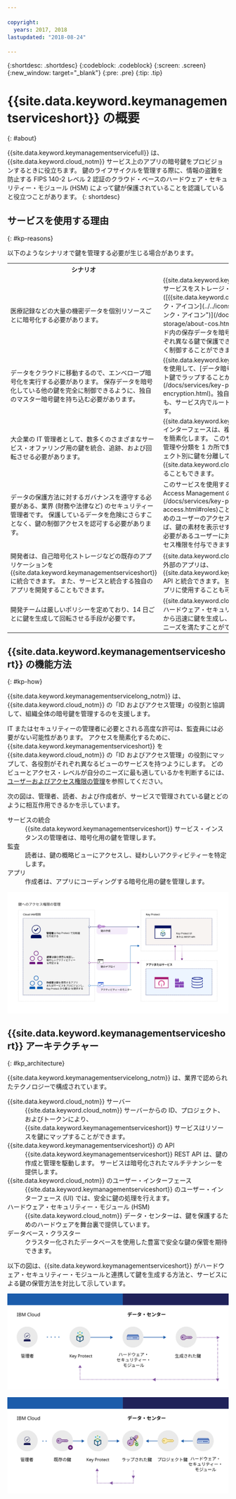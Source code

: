 ```yaml
---

copyright:
  years: 2017, 2018
lastupdated: "2018-08-24"

---
```


{:shortdesc: .shortdesc}
{:codeblock: .codeblock}
{:screen: .screen}
{:new_window: target="_blank"}
{:pre: .pre}
{:tip: .tip}

# {{site.data.keyword.keymanagementserviceshort}} の概要
{: #about}

{{site.data.keyword.keymanagementservicefull}} は、{{site.data.keyword.cloud_notm}} サービス上のアプリの暗号鍵をプロビジョンするときに役立ちます。 鍵のライフサイクルを管理する際に、情報の盗難を防止する FIPS 140-2 レベル 2 認証のクラウド・ベースのハードウェア・セキュリティー・モジュール (HSM) によって鍵が保護されていることを認識していると役立つことがあります。
{: shortdesc}

## サービスを使用する理由
{: #kp-reasons}

以下のようなシナリオで鍵を管理する必要が生じる場合があります。

<table>
  <tr>
    <th>シナリオ</th>
    <th>理由</th>
  </tr>
  <tr>
    <td>医療記録などの大量の機密データを個別リソースごとに暗号化する必要があります。</td>
    <td>{{site.data.keyword.keymanagementserviceshort}} サービスをストレージ・ソリューション ([{{site.data.keyword.cos_full_notm}} ![外部リンク・アイコン](../../icons/launch-glyph.svg "外部リンク・アイコン")](/docs/services/cloud-object-storage/about-cos.html) など) と統合して、クラウド内の保存データを暗号化できます。 各文書をそれぞれ異なる鍵で保護できるため、データをより細かく制御することができます。</td>
  </tr>
  <tr>
    <td>データをクラウドに移動するので、エンベロープ暗号化を実行する必要があります。 保存データを暗号化している他の鍵を完全に制御できるように、独自のマスター暗号鍵を持ち込む必要があります。</td>
    <td>{{site.data.keyword.keymanagementserviceshort}} を使用して、[データ暗号鍵を非常にセキュアなルート鍵でラップすることができます](/docs/services/key-protect/concepts/envelope-encryption.html)。独自のルート鍵を持ち込むことも、サービス内でルート鍵を作成することもできます。</td>
  </tr>
  <tr>
    <td>大企業の IT 管理者として、数多くのさまざまなサービス・オファリング用の鍵を統合、追跡、および回転させる必要があります。</td>
    <td>{{site.data.keyword.keymanagementserviceshort}} インターフェースは、複数の暗号化サービスの管理を簡素化します。 このサービスを使用すると、鍵の管理や分類を 1 カ所で集中的に行うことも、プロジェクト別に鍵を分離して別々の {{site.data.keyword.cloud_notm}} スペースに格納することもできます。</td>
  </tr>
  <tr>
    <td>データの保護方法に対するガバナンスを遵守する必要がある、業界 (財務や法律など) のセキュリティー管理者です。 保護しているデータを危険にさらすことなく、鍵の制御アクセスを認可する必要があります。</td>
    <td>このサービスを使用すると、[異なる Identity and Access Management の役割を割り当てる](/docs/services/key-protect/manage-access.html#roles)ことによって、鍵を管理するためのユーザーのアクセス権限を制御できます。 例えば、鍵の素材を表示せずに鍵の作成情報を表示する必要があるユーザーに対しては、読み取り専用アクセス権限を付与できます。</td>
  <tr>
    <td>開発者は、自己暗号化ストレージなどの既存のアプリケーションを {{site.data.keyword.keymanagementserviceshort}} に統合できます。 また、サービスと統合する独自のアプリを開発することもできます。</td>
    <td>{{site.data.keyword.cloud_notm}} 上、またはその外部のアプリは、
{{site.data.keyword.keymanagementserviceshort}} API と統合できます。 独自の既存の鍵をご使用のアプリに使用することも可能です。 </td>
  </tr>
  <tr>
    <td>開発チームは厳しいポリシーを定めており、14 日ごとに鍵を生成して回転させる手段が必要です。</td>
    <td>{{site.data.keyword.cloud_notm}} を使用すると、ハードウェア・セキュリティー・モジュール (HSM) から迅速に鍵を生成し、継続的にセキュリティーのニーズを満たすことができます。</td>
  </tr>
</table>

## {{site.data.keyword.keymanagementserviceshort}} の機能方法
{: #kp-how}

{{site.data.keyword.keymanagementservicelong_notm}} は、{{site.data.keyword.cloud_notm}} の「ID およびアクセス管理」の役割と協調して、組織全体の暗号鍵を管理するのを支援します。

IT またはセキュリティーの管理者に必要とされる高度な許可は、監査員には必要がない可能性があります。 アクセスを簡素化するために、{{site.data.keyword.keymanagementserviceshort}} を {{site.data.keyword.cloud_notm}} の「ID およびアクセス管理」の役割にマップして、各役割がそれぞれ異なるビューのサービスを持つようにします。 どのビューとアクセス・レベルが自分のニーズに最も適しているかを判断するには、[ユーザーおよびアクセス権限の管理](/docs/services/key-protect/manage-access.html#roles)を参照してください。

次の図は、管理者、読者、および作成者が、サービスで管理されている鍵とどのように相互作用できるかを示しています。

<dl>
  <dt>サービスの統合</dt>
    <dd>{{site.data.keyword.keymanagementserviceshort}} サービス・インスタンスの管理者は、暗号化用の鍵を管理します。</dd>
  <dt>監査</dt>
    <dd>読者は、鍵の概略ビューにアクセスし、疑わしいアクティビティーを特定します。</dd>
  <dt>アプリ</dt>
    <dd>作成者は、アプリにコーディングする暗号化用の鍵を管理します。</dd>
</dl>

![この図では、前述の定義リストで説明したコンポーネントと同じコンポーネントを示しています。](images/keys-use-cases_min.svg)

## {{site.data.keyword.keymanagementserviceshort}} アーキテクチャー
{: #kp_architecture}

{{site.data.keyword.keymanagementservicelong_notm}} は、業界で認められたテクノロジーで構成されています。

<dl>
  <dt>{{site.data.keyword.cloud_notm}} サーバー</dt>
    <dd>{{site.data.keyword.cloud_notm}} サーバーからの ID、プロジェクト、およびトークンにより、{{site.data.keyword.keymanagementserviceshort}} サービスはリソースを鍵にマップすることができます。</dd>
  <dt>{{site.data.keyword.keymanagementserviceshort}} の API</dt>
    <dd>{{site.data.keyword.keymanagementserviceshort}} REST API は、鍵の作成と管理を駆動します。 サービスは暗号化されたマルチテナンシーを提供します。</dd>
  <dt>{{site.data.keyword.cloud_notm}} のユーザー・インターフェース</dt>
    <dd>{{site.data.keyword.keymanagementserviceshort}} のユーザー・インターフェース (UI) では、安全に鍵の処理を行えます。</dd>
  <dt>ハードウェア・セキュリティー・モジュール (HSM)</dt>
    <dd>{{site.data.keyword.cloud_notm}} データ・センターは、鍵を保護するためのハードウェアを舞台裏で提供しています。</dd>
  <dt>データベース・クラスター</dt>
    <dd>クラスター化されたデータベースを使用した豊富で安全な鍵の保管を期待できます。</dd>
</dl>

以下の図は、{{site.data.keyword.keymanagementserviceshort}} がハードウェア・セキュリティー・モジュールと連携して鍵を生成する方法と、サービスによる鍵の保管方法を対比して示しています。

![この図では、鍵の生成方法を示しています。](images/generated-key_min.svg)

![この図では、既存の鍵の保管方法を示しています。](images/stored-key_min.svg)
